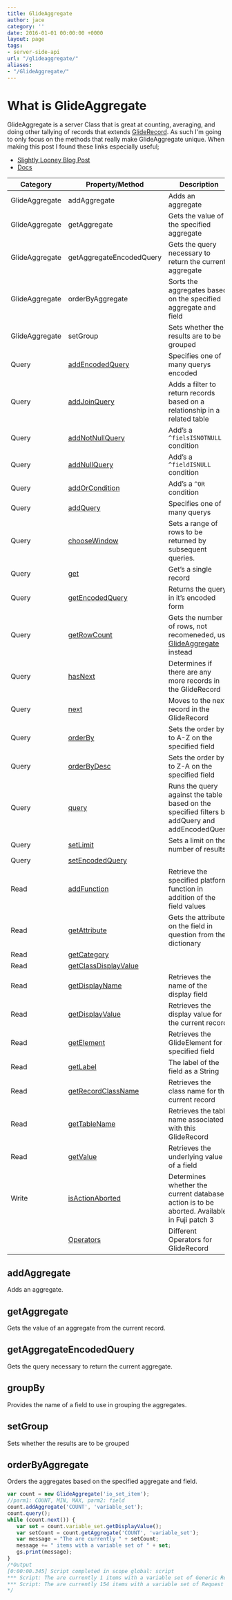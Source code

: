 ```yaml
---
title: GlideAggregate
author: jace
category: ''
date: 2016-01-01 00:00:00 +0000
layout: page
tags:
- server-side-api
url: "/glideaggregate/"
aliases:
- "/GlideAggregate/"
---
```

# What is GlideAggregate

GlideAggregate is a server Class that is great at counting, averaging, and doing other tallying of records that extends [GlideRecord](/gliderecord).  As such I'm going to only focus on the methods that really make GlideAggregate unique.  When making this post I found these links especially useful;
<!--more-->

* [Slightly Looney Blog Post](https://community.servicenow.com/people/SlightlyLoony/blog/2011/08/15/2078)
* [Docs](https://docs.servicenow.com/bundle/jakarta-application-development/page/app-store/dev_portal/API_reference/glideAggregateScoped/concept/c_GlideAggregateScopedAPI.html)

<!--more-->

| Category       | Property/Method                                           | Description                                                                                     |
| -------------- | --------------------------------------------------------- | ----------------------------------------------------------------------------------------------- |
| GlideAggregate | addAggregate                                              | Adds an aggregate                                                                               |
| GlideAggregate | getAggregate                                              | Gets the value of the specified aggregate                                                       |
| GlideAggregate | getAggregateEncodedQuery                                  | Gets the query necessary to return the current aggregate                                        |
| GlideAggregate | orderByAggregate                                          | Sorts the aggregates based on the specified aggregate and field                                 |
| GlideAggregate | setGroup                                                  | Sets whether the results are to be grouped                                                      |
| Query          | [addEncodedQuery](/gliderecord#addencodedquery)           | Specifies one of many querys encoded                                                            |
| Query          | [addJoinQuery](/gliderecord#addjoinquery)                 | Adds a filter to return records based on a relationship in a related table                      |
| Query          | [addNotNullQuery](/gliderecord#addnotnullquery)           | Add’s a `^fielsISNOTNULL` condition                                                             |
| Query          | [addNullQuery](/gliderecord#addnullquery)                 | Add’s a `^fieldISNULL` condition                                                                |
| Query          | [addOrCondition](/gliderecord#addorcondition)             | Add’s a `^OR` condition                                                                         |
| Query          | [addQuery](/gliderecord#addquery)                         | Specifies one of many querys                                                                    |
| Query          | [chooseWindow](/gliderecord#choosewindow)                 | Sets a range of rows to be returned by subsequent queries.                                      |
| Query          | [get](/gliderecord#get)                                   | Get’s a single record                                                                           |
| Query          | [getEncodedQuery](/gliderecord#getencodedquery)           | Returns the query in it’s encoded form                                                          |
| Query          | [getRowCount](/gliderecord#getrowcount)                   | Gets the number of rows, not recomeneded, use [GlideAggregate](/glideaggregate) instead         |
| Query          | [hasNext](/gliderecord#hasnext)                           | Determines if there are any more records in the GlideRecord                                     |
| Query          | [next](/gliderecord#next)                                 | Moves to the next record in the GlideRecord                                                     |
| Query          | [orderBy](/gliderecord#orderby)                           | Sets the order by to A-Z on the specified field                                                 |
| Query          | [orderByDesc](/gliderecord#orderbydesc)                   | Sets the order by to Z-A on the specified field                                                 |
| Query          | [query](/gliderecord#query)                               | Runs the query against the table based on the specified filters by addQuery and addEncodedQuery |
| Query          | [setLimit](/gliderecord#setlimit)                         | Sets a limit on the number of results                                                           |
| Query          | [setEncodedQuery](/gliderecord#setencodedquery)           |                                                                                                 |
| Read           | [addFunction](/gliderecord#addfunction)                   | Retrieve the specified platform function in addition of the field values                        |
| Read           | [getAttribute](/gliderecord#getattribute)                 | Gets the attributes on the field in question from the dictionary                                |
| Read           | [getCategory](/gliderecord#getcategory)                   |                                                                                                 |
| Read           | [getClassDisplayValue](/gliderecord#getclassdisplayvalue) |                                                                                                 |
| Read           | [getDisplayName](/gliderecord#getdisplayname)             | Retrieves the name of the display field                                                         |
| Read           | [getDisplayValue](/gliderecord#getdisplayvalue)           | Retrieves the display value for the current record                                              |
| Read           | [getElement](/gliderecord#getelement)                     | Retrieves the GlideElement for a specified field                                                |
| Read           | [getLabel](/gliderecord#getlabel)                         | The label of the field as a String                                                              |
| Read           | [getRecordClassName](/gliderecord#getrecordclassname)     | Retrieves the class name for the current record                                                 |
| Read           | [getTableName](/gliderecord#gettablename)                 | Retrieves the table name associated with this GlideRecord                                       |
| Read           | [getValue](/gliderecord#getvalue)                         | Retrieves the underlying value of a field                                                       |
| Write          | [isActionAborted](/gliderecord#isactionaborted)           | Determines whether the current database action is to be aborted. Available in Fuji patch 3      |
|                | [Operators](/GlideRecord#operators)                       | Different Operators for GlideRecord                         

## addAggregate

Adds an aggregate.

## getAggregate

Gets the value of an aggregate from the current record.

## getAggregateEncodedQuery

Gets the query necessary to return the current aggregate.

## groupBy

Provides the name of a field to use in grouping the aggregates.

## setGroup

Sets whether the results are to be grouped

## orderByAggregate

Orders the aggregates based on the specified aggregate and field.

```js
var count = new GlideAggregate('io_set_item');
//parm1: COUNT, MIN, MAX, parm2: field
count.addAggregate('COUNT', 'variable_set');
count.query();
while (count.next()) {
   var set = count.variable_set.getDisplayValue();
   var setCount = count.getAggregate('COUNT', 'variable_set');
   var message = "The are currently " + setCount;
   message += " items with a variable set of " + set;
   gs.print(message);
}
/*Output
[0:00:00.345] Script completed in scope global: script
*** Script: The are currently 1 items with a variable set of Generic Request
*** Script: The are currently 154 items with a variable set of Request For
*/
```
